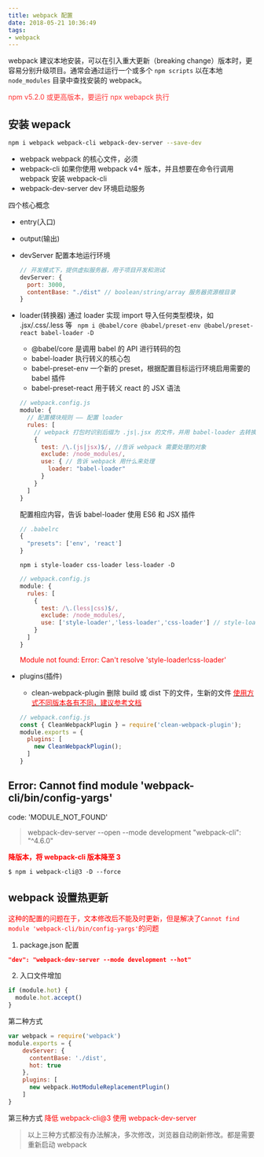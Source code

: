 ```yaml
---
title: webpack 配置
date: 2018-05-21 10:36:49
tags:
- webpack
---
```


webpack 建议本地安装，可以在引入重大更新（breaking change）版本时，更容易分别升级项目。通常会通过运行一个或多个 `npm scripts` 以在本地 `node_modules` 目录中查找安装的 webpack。

<font color="#f33">npm v5.2.0 或更高版本，要运行 npx webapck 执行</font>

## 安装 wepack
```bash
npm i webpack webpack-cli webpack-dev-server --save-dev
```
* webpack webpack 的核心文件，必须
* webpack-cli 如果你使用 webpack v4+ 版本，并且想要在命令行调用 webpack 安装 webpack-cli
* webpack-dev-server dev 环境启动服务

四个核心概念
* entry(入口)
* output(输出)
* devServer
  配置本地运行环境
  ```javascript
  // 开发模式下，提供虚拟服务器，用于项目开发和测试
  devServer: {
    port: 3000,
    contentBase: "./dist" // boolean/string/array 服务器资源根目录
  }
  ```
* loader(转换器)
  通过 loader 实现 import 导入任何类型模块，如 .jsx/.css/.less 等
  ` npm i @babel/core @babel/preset-env @babel/preset-react babel-loader -D`
    * @babel/core 是调用 babel 的 API 进行转码的包
    * babel-loader 执行转义的核心包
    * babel-preset-env 一个新的 preset，根据配置目标运行环境启用需要的 babel 插件
    * babel-preset-react 用于转义 react 的 JSX 语法

  ```javascript
  // webpack.config.js
  module: {
    // 配置模块规则 —— 配置 loader
    rules: [
      // webpack 打包时识别后缀为 .js|.jsx 的文件，并用 babel-loader 去转换
      {
        test: /\.(js|jsx)$/, //告诉 webpack 需要处理的对象
        exclude: /node_modules/,
        use: { // 告诉 webpack 用什么来处理
          loader: "babel-loader"
        }
      }
    ]
  }
  ```
  配置相应内容，告诉 babel-loader 使用 ES6 和 JSX 插件
  ```javascript
  // .babelrc
  {
    "presets": ['env', 'react']
  }
  ```
  `npm i style-loader css-loader less-loader -D`
  ```javascript
  // webpack.config.js
  module: {
    rules: [
      {
        test: /\.(less|css)$/,
        exclude: /node_modules/,
        use: ['style-loader','less-loader','css-loader'] // style-loader!less-loader 同时运行两个 loader
      }
    ]
  }
  ```
  <font color="red">Module not found: Error: Can't resolve 'style-loader!css-loader'</font>
* plugins(插件)
    * clean-webpack-plugin 删除 build 或 dist 下的文件，生新的文件
      [<font color="red">使用方式不同版本各有不同，建议参考文档</font>](https://www.npmjs.com/package/clean-webpack-plugin)
  ```javascript
  // webpack.config.js
  const { CleanWebpackPlugin } = require('clean-webpack-plugin');
  module.exports = {
    plugins: [
      new CleanWebpackPlugin();
    ]
  }
  ```

## Error: Cannot find module 'webpack-cli/bin/config-yargs'
code: 'MODULE_NOT_FOUND'
> webpack-dev-server --open --mode development
"webpack-cli": "^4.6.0"

<font color="red">**降版本，将 webpack-cli 版本降至 3**</font>
```
$ npm i webpack-cli@3 -D --force
```

## webpack 设置热更新
<font color="red">这种的配置的问题在于，文本修改后不能及时更新，但是解决了`Cannot find module 'webpack-cli/bin/config-yargs'`的问题</font>
1. package.json 配置
```json
"dev": "webpack-dev-server --mode development --hot"
```
2. 入口文件增加
```javascript
if (module.hot) {
  module.hot.accept()
}
```
第二种方式
```javascript
var webpack = require('webpack')
module.exports = {
    devServer: {
      contentBase: './dist',
      hot: true
    },
    plugins: [
      new webpack.HotModuleReplacementPlugin()
    ]
}
```
第三种方式
<font color="red">降低 webpack-cli@3 使用 webpack-dev-server</font>
> 以上三种方式都没有办法解决，多次修改，浏览器自动刷新修改。都是需要重新启动 webpack